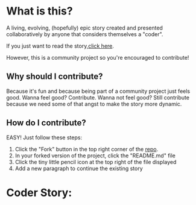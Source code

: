 # What is this?

A living, evolving, (hopefully) epic story created and presented collaboratively by anyone that considers themselves a "coder".

If you just want to read the story,[click here](#coder-story).

However, this is a community project so you're encouraged to contribute!

## Why should I contribute?

Because it's fun and because being part of a community project just feels good. Wanna feel good? Contribute. Wanna not feel good? Still contribute because we need some of that angst to make the story more dynamic.

## How do I contribute?

EASY! Just follow these steps:
1. Click the "Fork" button in the top right corner of the [repo](https://github.com/GaegeRoot/coder-story).
2. In your forked version of the project, click the "README.md" file
3. Click the tiny little pencil icon at the top right of the file displayed
4. Add a new paragraph to continue the existing story

# Coder Story:
